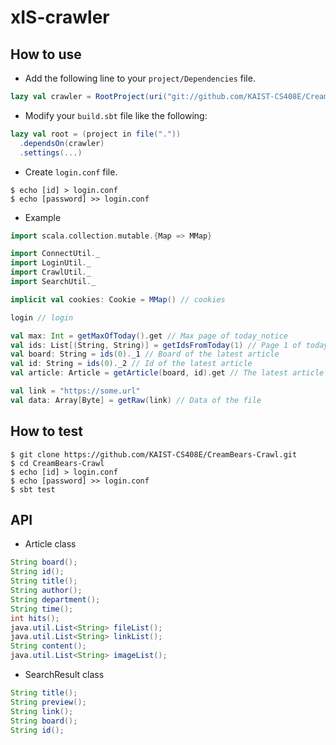 # xIS-crawler

## How to use
* Add the following line to your `project/Dependencies` file.
```scala
lazy val crawler = RootProject(uri("git://github.com/KAIST-CS408E/CreamBears-Crawl.git"))
```
* Modify your `build.sbt` file like the following:
```scala
lazy val root = (project in file("."))
  .dependsOn(crawler)
  .settings(...)
```
* Create `login.conf` file.
```shell
$ echo [id] > login.conf
$ echo [password] >> login.conf
```
* Example
```scala
import scala.collection.mutable.{Map => MMap}

import ConnectUtil._
import LoginUtil._
import CrawlUtil._
import SearchUtil._

implicit val cookies: Cookie = MMap() // cookies

login // login

val max: Int = getMaxOfToday().get // Max page of today_notice
val ids: List[(String, String)] = getIdsFromToday(1) // Page 1 of today_notice
val board: String = ids(0)._1 // Board of the latest article
val id: String = ids(0)._2 // Id of the latest article
val article: Article = getArticle(board, id).get // The latest article

val link = "https://some.url"
val data: Array[Byte] = getRaw(link) // Data of the file
```

## How to test
```shell
$ git clone https://github.com/KAIST-CS408E/CreamBears-Crawl.git
$ cd CreamBears-Crawl
$ echo [id] > login.conf
$ echo [password] >> login.conf
$ sbt test
```

## API
* Article class
```Java
String board();
String id();
String title();
String author();
String department();
String time();
int hits();
java.util.List<String> fileList();
java.util.List<String> linkList();
String content();
java.util.List<String> imageList();
```

* SearchResult class
```Java
String title();
String preview();
String link();
String board();
String id();
```
